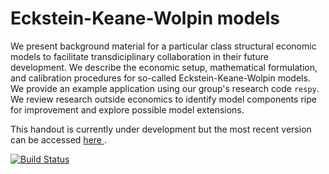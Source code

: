 # Eckstein-Keane-Wolpin models

We present background material for a particular class structural economic models to facilitate transdiciplinary collaboration in their future development. We describe the economic setup, mathematical formulation, and calibration procedures for so-called Eckstein-Keane-Wolpin models. We provide an example application using our group's research code `respy`. We review research outside economics to identify model components ripe for improvement and explore possible model extensions.

This handout is currently under development but the most recent version can be accessed [here
](https://github.com/OpenSourceEconomics/handout-eckstein-keane-wolpin-models/blob/master/ekw-handout.pdf).

[![Build Status](https://travis-ci.org/OpenSourceEconomics/handout-eckstein-keane-wolpin-models.svg?branch=master)](https://travis-ci.org/OpenSourceEconomics/handout-eckstein-keane-wolpin-models)

